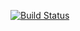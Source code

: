 [![Build Status](https://img.shields.io/travis/username/repo.svg)](https://travis-ci.org/username/repo)
